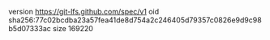 version https://git-lfs.github.com/spec/v1
oid sha256:77c02bcdba23a57fea41de8d754a2c246405d79357c0826e9d9c98b5d07333ac
size 169220
